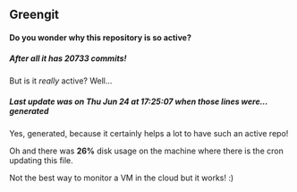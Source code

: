 ## Greengit

#### Do you wonder why this repository is so active?

##### After all it has 20733 commits!

But is it *really* active? Well...

##### Last update was on Thu Jun 24 at 17:25:07 when those lines were... generated

Yes, generated, because it certainly helps a lot to have such an active repo!

Oh and there was **26%** disk usage on the machine
where there is the cron updating this file.

Not the best way to monitor a VM in the cloud but it works! :)
